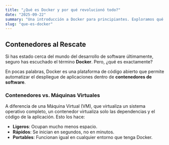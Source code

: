 ```yaml
---
title: "¿Qué es Docker y por qué revolucionó todo?"
date: "2025-09-22"
summary: "Una introducción a Docker para principiantes. Exploramos qué son los contenedores, por qué son diferentes a las máquinas virtuales y cómo Docker simplifica el desarrollo y despliegue de aplicaciones."
slug: "que-es-docker"
---
```


## Contenedores al Rescate

Si has estado cerca del mundo del desarrollo de software últimamente, seguro has escuchado el término **Docker**. Pero, ¿qué es exactamente?

En pocas palabras, Docker es una plataforma de código abierto que permite automatizar el despliegue de aplicaciones dentro de **contenedores de software**.

### Contenedores vs. Máquinas Virtuales

A diferencia de una Máquina Virtual (VM), que virtualiza un sistema operativo completo, un contenedor virtualiza solo las dependencias y el código de la aplicación. Esto los hace:

- **Ligeros**: Ocupan mucho menos espacio.
- **Rápidos**: Se inician en segundos, no en minutos.
- **Portables**: Funcionan igual en cualquier entorno que tenga Docker.